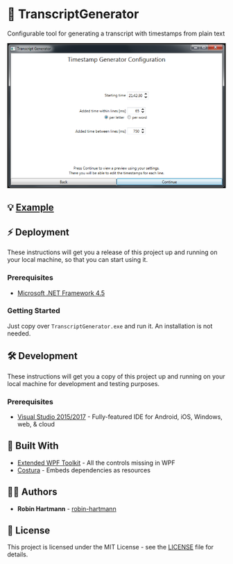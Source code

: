 # 📜 TranscriptGenerator
Configurable tool for generating a transcript with timestamps from plain text

![Config Coarse Page](docs/images/config-coarse.png)

## 💡 [Example](docs/example.md)

## ⚡ Deployment

These instructions will get you a release of this project up and running on your local machine, so that you can start using it.

### Prerequisites

* [Microsoft .NET Framework 4.5](https://www.microsoft.com/en-us/download/details.aspx?id=30653)

### Getting Started

Just copy over `TranscriptGenerator.exe` and run it. An installation is not needed.

## 🛠️ Development

These instructions will get you a copy of this project up and running on your local machine for development and testing purposes.

### Prerequisites

* [Visual Studio 2015/2017](https://www.visualstudio.com/de/vs/) - Fully-featured IDE for Android, iOS, Windows, web, & cloud

## 🧰 Built With

* [Extended WPF Toolkit](https://github.com/xceedsoftware/wpftoolkit) - All the controls missing in WPF
* [Costura](https://github.com/Fody/Costura) - Embeds dependencies as resources

## 👨‍💻 Authors

* **Robin Hartmann** - [robin-hartmann](https://github.com/robin-hartmann)

## 📃 License

This project is licensed under the MIT License - see the [LICENSE](LICENSE) file for details.
